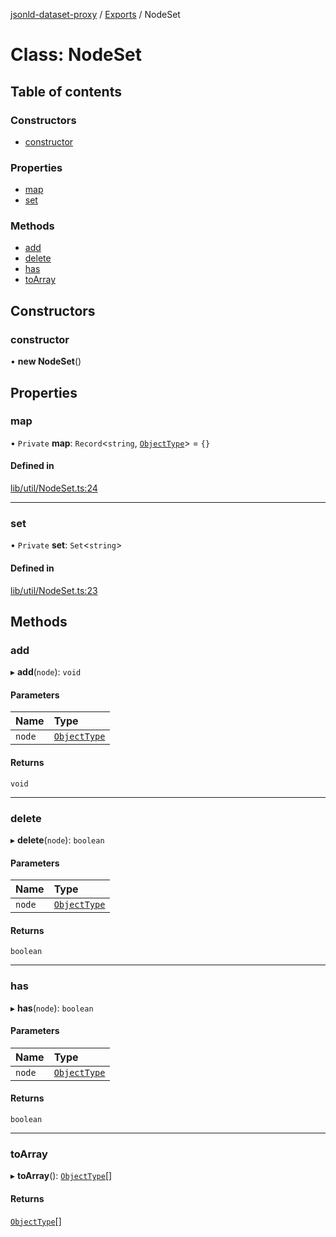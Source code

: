 [jsonld-dataset-proxy](../README.md) / [Exports](../modules.md) / NodeSet

# Class: NodeSet

## Table of contents

### Constructors

- [constructor](NodeSet.md#constructor)

### Properties

- [map](NodeSet.md#map)
- [set](NodeSet.md#set)

### Methods

- [add](NodeSet.md#add)
- [delete](NodeSet.md#delete)
- [has](NodeSet.md#has)
- [toArray](NodeSet.md#toarray)

## Constructors

### constructor

• **new NodeSet**()

## Properties

### map

• `Private` **map**: `Record`<`string`, [`ObjectType`](../modules.md#objecttype)\> = `{}`

#### Defined in

[lib/util/NodeSet.ts:24](https://github.com/o-development/jsonld-dataset-proxy/blob/0a2498d/lib/util/NodeSet.ts#L24)

___

### set

• `Private` **set**: `Set`<`string`\>

#### Defined in

[lib/util/NodeSet.ts:23](https://github.com/o-development/jsonld-dataset-proxy/blob/0a2498d/lib/util/NodeSet.ts#L23)

## Methods

### add

▸ **add**(`node`): `void`

#### Parameters

| Name | Type |
| :------ | :------ |
| `node` | [`ObjectType`](../modules.md#objecttype) |

#### Returns

`void`

___

### delete

▸ **delete**(`node`): `boolean`

#### Parameters

| Name | Type |
| :------ | :------ |
| `node` | [`ObjectType`](../modules.md#objecttype) |

#### Returns

`boolean`

___

### has

▸ **has**(`node`): `boolean`

#### Parameters

| Name | Type |
| :------ | :------ |
| `node` | [`ObjectType`](../modules.md#objecttype) |

#### Returns

`boolean`

___

### toArray

▸ **toArray**(): [`ObjectType`](../modules.md#objecttype)[]

#### Returns

[`ObjectType`](../modules.md#objecttype)[]

